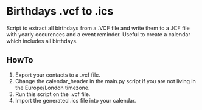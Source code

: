 # Birthdays .vcf to .ics

Script to extract all birthdays from a .VCF file and write them to a .ICF file with yearly occurences and a event reminder. Useful to create a calendar which includes all birthdays.

## HowTo

1. Export your contacts to a .vcf file.
2. Change the calendar_header in the main.py script if you are not living in the Europe/London timezone.
3. Run this script on the .vcf file.
4. Import the generated .ics file into your calendar.